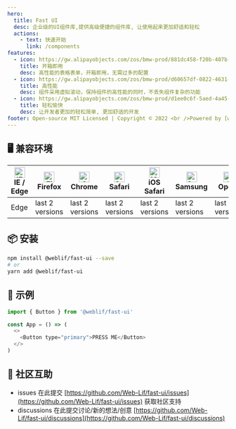 ```yaml
---
hero:
  title: Fast UI
  desc: 企业级的UI组件库,提供高级便捷的组件库, 让使用起来更加舒适和轻松
  actions:
    - text: 快速开始
      link: /components
features:
  - icon: https://gw.alipayobjects.com/zos/bmw-prod/881dc458-f20b-407b-947a-95104b5ec82b/k79dm8ih_w144_h144.png
    title: 开箱即用
    desc: 高性能的表格表单，开箱即用，无需过多的配置
  - icon: https://gw.alipayobjects.com/zos/bmw-prod/d60657df-0822-4631-9d7c-e7a869c2f21c/k79dmz3q_w126_h126.png
    title: 高性能
    desc: 组件采用虚拟滚动，保持组件的高性能的同时，不丢失组件复杂的功能
  - icon: https://gw.alipayobjects.com/zos/bmw-prod/d1ee0c6f-5aed-4a45-a507-339a4bfe076c/k7bjsocq_w144_h144.png
    title: 轻松愉快
    desc: 让开发者更加的轻松简单, 更加舒适的开发
footer: Open-source MIT Licensed | Copyright © 2022 <br />Powered by [web-lif](https://github.com/web-lif)
---
```


## 🖥 兼容环境

| [<img src="https://ui.lif.ink/images/browser-logos/edge_48x48.png" alt="IE / Edge" width="24px" height="24px" />](http://godban.github.io/browsers-support-badges/)<br/>IE / Edge | [<img src="https://ui.lif.ink/images/browser-logos/firefox_48x48.png" alt="Firefox" width="24px" height="24px" />](http://godban.github.io/browsers-support-badges/)<br/>Firefox | [<img src="https://ui.lif.ink/images/browser-logos/chrome_48x48.png" alt="Chrome" width="24px" height="24px" />](http://godban.github.io/browsers-support-badges/)<br/>Chrome | [<img src="https://ui.lif.ink/images/browser-logos/safari/safari_48x48.png" alt="Safari" width="24px" height="24px" />](http://godban.github.io/browsers-support-badges/)<br/>Safari | [<img src="https://ui.lif.ink/images/browser-logos/safari-ios_48x48.png" alt="iOS Safari" width="24px" height="24px" />](http://godban.github.io/browsers-support-badges/)<br/>iOS Safari | [<img src="https://ui.lif.ink/images/browser-logos/samsung-internet_48x48.png" alt="Samsung" width="24px" height="24px" />](http://godban.github.io/browsers-support-badges/)<br/>Samsung | [<img src="https://ui.lif.ink/images/browser-logos/opera_48x48.png" alt="Opera" width="24px" height="24px" />](http://godban.github.io/browsers-support-badges/)<br/>Opera |
| --------------------------------------------------------------------------------------------------------------------------------------------------------------------------------- | -------------------------------------------------------------------------------------------------------------------------------------------------------------------------------- | ----------------------------------------------------------------------------------------------------------------------------------------------------------------------------- | ------------------------------------------------------------------------------------------------------------------------------------------------------------------------------------ | ----------------------------------------------------------------------------------------------------------------------------------------------------------------------------------------- | ----------------------------------------------------------------------------------------------------------------------------------------------------------------------------------------- | -------------------------------------------------------------------------------------------------------------------------------------------------------------------------- |
| Edge                                                                                                                                                                              | last 2 versions                                                                                                                                                                  | last 2 versions                                                                                                                                                               | last 2 versions                                                                                                                                                                      | last 2 versions                                                                                                                                                                           | last 2 versions                                                                                                                                                                           | last 2 versions                                                                                                                                                            |

## 📦 安装

```bash
npm install @weblif/fast-ui --save
# or
yarn add @weblif/fast-ui
```

## 🔨 示例

```js
import { Button } from '@weblif/fast-ui'

const App = () => (
  <>
    <Button type="primary">PRESS ME</Button>
  </>
)
```

## 👥 社区互助

- issues 在此提交 [https://github.com/Web-Lif/fast-ui/issues](https://github.com/Web-Lif/fast-ui/issues) 获取社区支持
- discussions 在此提交讨论/新的想法/创意 [https://github.com/Web-Lif/fast-ui/discussions](https://github.com/Web-Lif/fast-ui/discussions)

